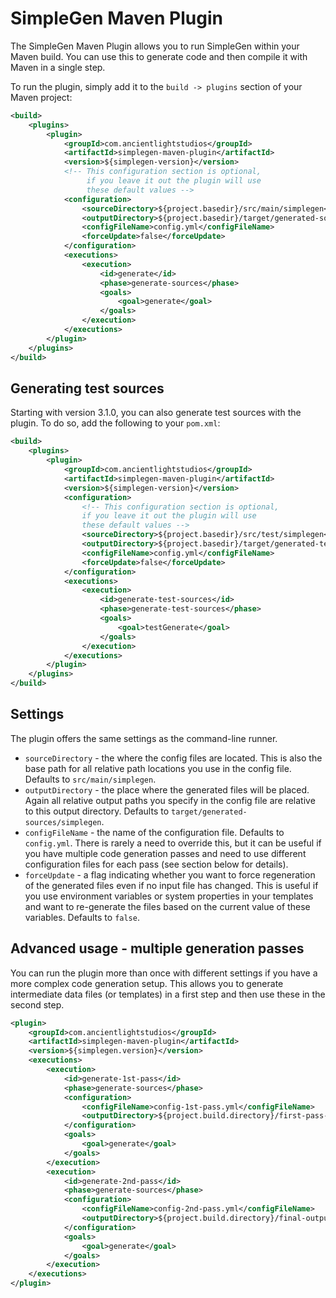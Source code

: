 # SimpleGen Maven Plugin
The SimpleGen Maven Plugin allows you to run SimpleGen within your Maven build. You can use this to generate code and then compile it with Maven in a single step.

To run the plugin, simply add it to the `build -> plugins` section of your Maven project:

```xml
<build>
    <plugins>
        <plugin>
            <groupId>com.ancientlightstudios</groupId>
            <artifactId>simplegen-maven-plugin</artifactId>
            <version>${simplegen-version}</version>
            <!-- This configuration section is optional, 
                 if you leave it out the plugin will use
                 these default values -->
            <configuration>
                <sourceDirectory>${project.basedir}/src/main/simplegen</sourceDirectory>
                <outputDirectory>${project.basedir}/target/generated-sources</outputDirectory>
                <configFileName>config.yml</configFileName>
                <forceUpdate>false</forceUpdate>
            </configuration>
            <executions>
                <execution>
                    <id>generate</id>
                    <phase>generate-sources</phase>
                    <goals>
                        <goal>generate</goal>
                    </goals>
                </execution>
            </executions>
        </plugin>
    </plugins>
</build>
```

## Generating test sources

Starting with version 3.1.0, you can also generate test sources with the plugin. To do so, add the following to your `pom.xml`:

```xml
<build>
    <plugins>
        <plugin>
            <groupId>com.ancientlightstudios</groupId>
            <artifactId>simplegen-maven-plugin</artifactId>
            <version>${simplegen-version}</version>
            <configuration>
                <!-- This configuration section is optional, 
                if you leave it out the plugin will use
                these default values -->
                <sourceDirectory>${project.basedir}/src/test/simplegen</sourceDirectory>
                <outputDirectory>${project.basedir}/target/generated-test-sources</outputDirectory>
                <configFileName>config.yml</configFileName>
                <forceUpdate>false</forceUpdate>
            </configuration>
            <executions>
                <execution>
                    <id>generate-test-sources</id>
                    <phase>generate-test-sources</phase>
                    <goals>
                        <goal>testGenerate</goal>
                    </goals>
                </execution>
            </executions>
        </plugin>
    </plugins>
</build>
```

## Settings
The plugin offers the same settings as the command-line runner.

* `sourceDirectory` - the where the config files are located. This is also the base path for all relative path locations you use in the config file. Defaults to `src/main/simplegen`. 
* `outputDirectory` - the place where the generated files will be placed. Again all relative output paths you specify in the config file are relative to this output directory. Defaults to `target/generated-sources/simplegen`.
* `configFileName` - the name of the configuration file. Defaults to `config.yml`. There is rarely a need to override this, but it can be useful if you have multiple code generation passes and need to use different configuration files for each pass (see section below for details).
* `forceUpdate` - a flag indicating whether you want to force regeneration of the generated files even if no input file has changed. This is useful if you use environment variables or system properties in your templates and want to re-generate the files based on the current value of these variables. Defaults to `false`.

## Advanced usage - multiple generation passes
You can run the plugin more than once with different settings if you have a more complex code generation setup. This allows you to generate intermediate data files (or templates) in a first step and then use these in the second step. 

```xml
<plugin>
    <groupId>com.ancientlightstudios</groupId>
    <artifactId>simplegen-maven-plugin</artifactId>
    <version>${simplegen.version}</version>
    <executions>
        <execution>
            <id>generate-1st-pass</id>
            <phase>generate-sources</phase>
            <configuration>
                <configFileName>config-1st-pass.yml</configFileName>
                <outputDirectory>${project.build.directory}/first-pass-intermediates</outputDirectory>
            </configuration>
            <goals>
                <goal>generate</goal>
            </goals>
        </execution>
        <execution>
            <id>generate-2nd-pass</id>
            <phase>generate-sources</phase>
            <configuration>
                <configFileName>config-2nd-pass.yml</configFileName>
                <outputDirectory>${project.build.directory}/final-output</outputDirectory>
            </configuration>
            <goals>
                <goal>generate</goal>
            </goals>
        </execution>
    </executions>
</plugin>
```